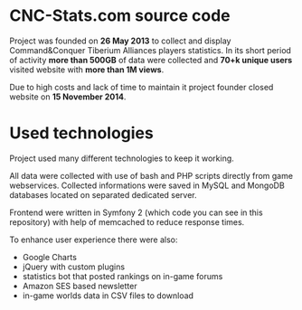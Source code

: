 CNC-Stats.com source code
========================

Project was founded on **26 May 2013** to collect and display Command&Conquer Tiberium Alliances players statistics.
In its short period of activity **more than 500GB** of data were collected and **70+k unique users** visited website with **more than 1M views**.

Due to high costs and lack of time to maintain it project founder closed website on **15 November 2014**.

Used technologies
========================

Project used many different technologies to keep it working.

All data were collected with use of bash and PHP scripts directly from game webservices.
Collected informations were saved in MySQL and MongoDB databases located on separated dedicated server.

Frontend were written in Symfony 2 (which code you can see in this repository) with help of memcached to reduce response times.

To enhance user experience there were also:
  * Google Charts
  * jQuery with custom plugins
  * statistics bot that posted rankings on in-game forums
  * Amazon SES based newsletter
  * in-game worlds data in CSV files to download
